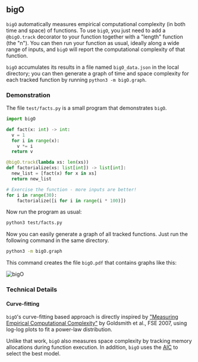 ## bigO

`bigO` automatically measures empirical computational complexity (in both time and space) of functions.
To use `bigO`, you just need to add a `@bigO.track` decorator to your function together with a "length" function (the "n").
You can then run your function as usual, ideally along a wide range of inputs, and `bigO` will report the computational
complexity of that function.

`bigO` accumulates its results in a file named `bigO_data.json` in the local directory;
you can then generate a graph of time and space complexity for each tracked function by running `python3 -m bigO.graph`.

### Demonstration

The file `test/facts.py` is a small program that demonstrates `bigO`.

```python
import bigO

def fact(x: int) -> int:
  v = 1
  for i in range(x):
    v *= i
  return v

@bigO.track(lambda xs: len(xs))
def factorialize(xs: list[int]) -> list[int]:
  new_list = [fact(x) for x in xs]
  return new_list

# Exercise the function - more inputs are better!
for i in range(30):
    factorialize([i for i in range(i * 100)])
```

Now run the program as usual:

```bash
python3 test/facts.py
```

Now you can easily generate a graph of all tracked functions. Just run the following command in the same directory.

```bash
python3 -m bigO.graph
```

This command creates the file `bigO.pdf` that contains graphs like this:

![bigO](https://github.com/user-attachments/assets/8428180b-a454-4fc7-822c-7a130f9ba54e)

### Technical Details

#### Curve-fitting

`bigO`'s curve-fitting based approach is directly inspired by
["Measuring Empirical Computational
Complexity"](https://theory.stanford.edu/~aiken/publications/papers/fse07.pdf)
by Goldsmith et al., FSE 2007, using log-log plots to fit a power-law distribution.

Unlike that work, `bigO` also measures space complexity by
tracking memory allocations during function execution. In addition,
`bigO` uses the [AIC](https://en.wikipedia.org/wiki/Akaike_information_criterion) to
select the best model. 